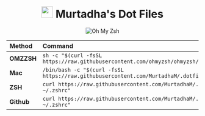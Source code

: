# <h1 align='center'><img src='https://emojis.slackmojis.com/emojis/images/1617692489/27845/digging.gif?1617692489' width=30/> Murtadha's Dot Files</h1>



<p align="center"><img src="https://s3.amazonaws.com/ohmyzsh/oh-my-zsh-logo.png" alt="Oh My Zsh"></p>


| Method    | Command                                                                                           |
|:----------|:--------------------------------------------------------------------------------------------------|
| **OMZZSH**  | `sh -c "$(curl -fsSL https://raw.githubusercontent.com/ohmyzsh/ohmyzsh/master/tools/install.sh)"` |
| **Mac**  | `/bin/bash -c "$(curl -fsSL https://raw.githubusercontent.com/MurtadhaM/.dotfiles/main/Mac_Initial_Setup.sh)"`   |
| **ZSH** | `curl https://raw.githubusercontent.com/MurtadhaM/.dotfiles/main/zshrc -o ~/.zshrc"` |
| **Github** | `curl https://raw.githubusercontent.com/MurtadhaM/.dotfiles/main/gitconfig -o ~/.zshrc"` |
